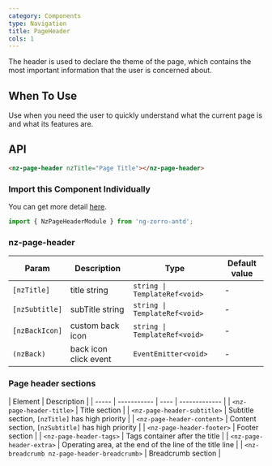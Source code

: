 ```yaml
---
category: Components
type: Navigation
title: PageHeader
cols: 1
---
```


The header is used to declare the theme of the page, which contains the most important information that the user is concerned about.

## When To Use

Use when you need the user to quickly understand what the current page is and what its features are.

## API

```html
<nz-page-header nzTitle="Page Title"></nz-page-header>
```

### Import this Component Individually

You can get more detail [here](/docs/getting-started/en#import-a-component-individually).

```ts
import { NzPageHeaderModule } from 'ng-zorro-antd';
```

### nz-page-header
| Param | Description | Type | Default value |
| ----- | ----------- | ---- | ------------- |
| `[nzTitle]` | title string | `string \| TemplateRef<void>` | - |
| `[nzSubtitle]` | subTitle string | `string \| TemplateRef<void>` | - |
| `[nzBackIcon]` | custom back icon | `string \| TemplateRef<void>` | - |
| `(nzBack)` | back icon click event | `EventEmitter<void>` | - |

### Page header sections
| Element | Description |
| ----- | ----------- | ---- | ------------- |
| `<nz-page-header-title>` | Title section |
| `<nz-page-header-subtitle>` | Subtitle section, `[nzTitle]` has high priority |
| `<nz-page-header-content>` | Content section, `[nzSubtitle]` has high priority |
| `<nz-page-header-footer>` | Footer section |
| `<nz-page-header-tags>` |  Tags container after the title |
| `<nz-page-header-extra>` | Operating area, at the end of the line of the title line |
| `<nz-breadcrumb nz-page-header-breadcrumb>` | Breadcrumb section |
